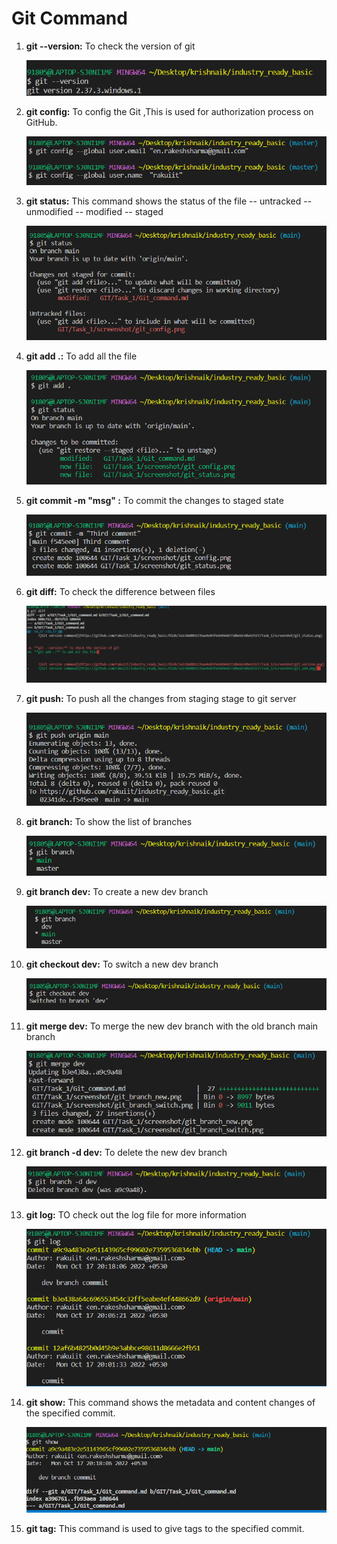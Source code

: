 # Git Command 

1. **git --version:** To check the version of git

           
     ![Git version command](https://github.com/rakuiit/industry_ready_basic/blob/3a1cb8d0b1176ae4e85f6eb49e0273d8e6634be9/GIT/Task_1/screenshot/git_version.png)   
    
2. **git config:** To config the Git ,This is used for authorization process on GitHub. 

           
     ![Git config command](https://github.com/rakuiit/industry_ready_basic/blob/12af6b4825b0d45b9e3abbce98611d8666e2fb51/GIT/Task_1/screenshot/git_config.png)  

3. **git status:** This command shows the status of the file -- untracked -- unmodified -- modified -- staged

           
     ![Git status command](https://github.com/rakuiit/industry_ready_basic/blob/12af6b4825b0d45b9e3abbce98611d8666e2fb51/GIT/Task_1/screenshot/git_status.png)  


4. **git add .:** To add all the file 

           
     ![Git add command](https://github.com/rakuiit/industry_ready_basic/blob/12af6b4825b0d45b9e3abbce98611d8666e2fb51/GIT/Task_1/screenshot/git_add.png)  



5. **git commit -m "msg" :** To commit the changes to staged state

           
     ![Git commit command](https://github.com/rakuiit/industry_ready_basic/blob/12af6b4825b0d45b9e3abbce98611d8666e2fb51/GIT/Task_1/screenshot/git_commit.png)  

6. **git diff:** To check the difference between files

           
     ![Git diff command](https://github.com/rakuiit/industry_ready_basic/blob/12af6b4825b0d45b9e3abbce98611d8666e2fb51/GIT/Task_1/screenshot/git_diff.png)  


7. **git push:** To push all the changes from staging stage to git server

           
     ![Git push command](https://github.com/rakuiit/industry_ready_basic/blob/12af6b4825b0d45b9e3abbce98611d8666e2fb51/GIT/Task_1/screenshot/git_push.png)  


8. **git branch:** To show the list of branches

           
     ![Git branch command](https://github.com/rakuiit/industry_ready_basic/blob/12af6b4825b0d45b9e3abbce98611d8666e2fb51/GIT/Task_1/screenshot/git_branch.png)

9. **git branch dev:** To create a new dev branch

           
     ![Git branch command](https://github.com/rakuiit/industry_ready_basic/blob/2bf2315b1d28d2ce838d6e6d4cd200b316e6da55/GIT/Task_1/screenshot/git_branch_new.png)


10. **git checkout dev:** To switch a new dev branch

           
     ![Git checkout command](https://github.com/rakuiit/industry_ready_basic/blob/2bf2315b1d28d2ce838d6e6d4cd200b316e6da55/GIT/Task_1/screenshot/git_branch_switch.png)

11. **git merge dev:** To merge the new dev branch with the old branch main branch

           
     ![Git merge command](https://github.com/rakuiit/industry_ready_basic/blob/2bf2315b1d28d2ce838d6e6d4cd200b316e6da55/GIT/Task_1/screenshot/git_merge.png)

12. **git branch -d dev:** To delete the new dev branch

           
     ![Git branch delete command](https://github.com/rakuiit/industry_ready_basic/blob/2bf2315b1d28d2ce838d6e6d4cd200b316e6da55/GIT/Task_1/screenshot/git_branch_delete.png)


13. **git log:** TO check out the log file for more information

           
     ![Git log command](https://github.com/rakuiit/industry_ready_basic/blob/2bf2315b1d28d2ce838d6e6d4cd200b316e6da55/GIT/Task_1/screenshot/git_log.png)


14. **git show:** This command shows the metadata and content changes of the specified commit.


           
     ![Git show command](https://github.com/rakuiit/industry_ready_basic/blob/2bf2315b1d28d2ce838d6e6d4cd200b316e6da55/GIT/Task_1/screenshot/git_show.png)


15. **git tag:** This command is used to give tags to the specified commit.

           
 







    
